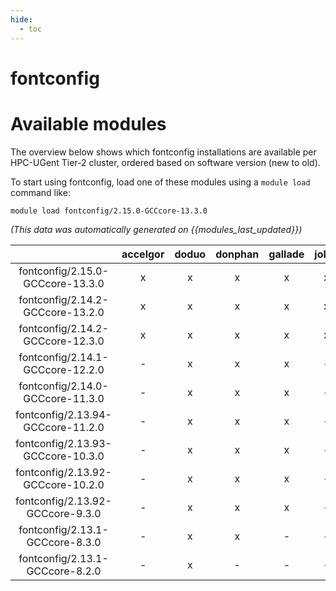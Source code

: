 ```yaml
---
hide:
  - toc
---
```


fontconfig
==========

# Available modules


The overview below shows which fontconfig installations are available per HPC-UGent Tier-2 cluster, ordered based on software version (new to old).

To start using fontconfig, load one of these modules using a `module load` command like:

```shell
module load fontconfig/2.15.0-GCCcore-13.3.0
```

*(This data was automatically generated on {{modules_last_updated}})*  

| |accelgor|doduo|donphan|gallade|joltik|shinx|
| :---: | :---: | :---: | :---: | :---: | :---: | :---: |
|fontconfig/2.15.0-GCCcore-13.3.0|x|x|x|x|x|x|
|fontconfig/2.14.2-GCCcore-13.2.0|x|x|x|x|x|x|
|fontconfig/2.14.2-GCCcore-12.3.0|x|x|x|x|x|x|
|fontconfig/2.14.1-GCCcore-12.2.0|-|x|x|x|-|x|
|fontconfig/2.14.0-GCCcore-11.3.0|-|x|x|x|-|x|
|fontconfig/2.13.94-GCCcore-11.2.0|-|x|x|x|-|-|
|fontconfig/2.13.93-GCCcore-10.3.0|-|x|x|x|-|-|
|fontconfig/2.13.92-GCCcore-10.2.0|-|x|x|x|-|-|
|fontconfig/2.13.92-GCCcore-9.3.0|-|x|x|x|-|-|
|fontconfig/2.13.1-GCCcore-8.3.0|-|x|x|-|-|-|
|fontconfig/2.13.1-GCCcore-8.2.0|-|x|-|-|-|-|
